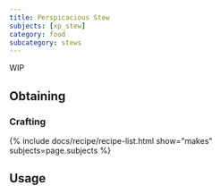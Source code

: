 ```yaml
---
title: Perspicacious Stew
subjects: [xp_stew]
category: food
subcategory: stews
---
```


WIP

Obtaining
---------

### Crafting
{% include docs/recipe/recipe-list.html show="makes" subjects=page.subjects %}

Usage
-----
